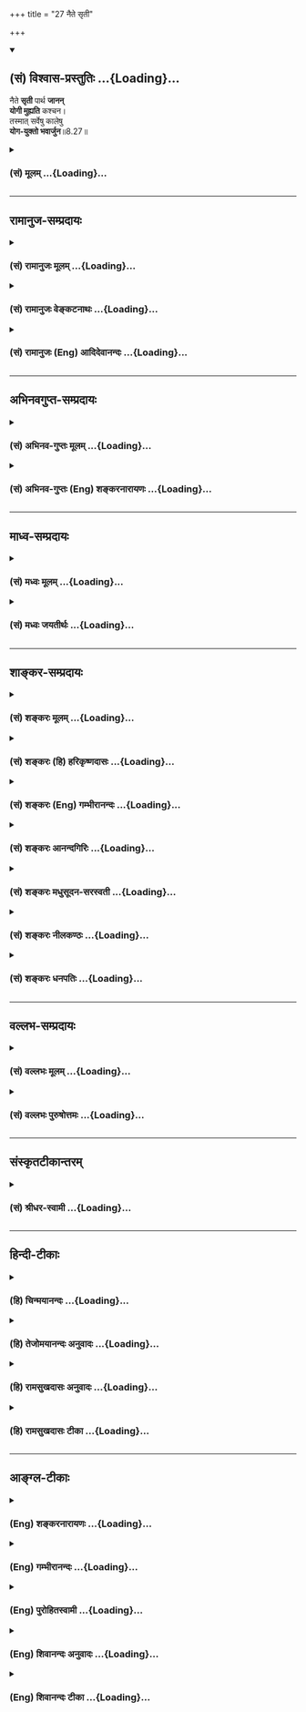 +++
title = "27 नैते सृती"

+++
<div class="js_include" newlevelforh1="2" title="(सं) विश्वास-प्रस्तुतिः" unfilled url="/mahAbhAratam/vyAsaH/shlokashaH/06-bhIShma-parva/03-bhagavad-gItA-parva/saMskRtam/vishvAsa-prastutiH/08_axara-para-brahma-yo/27_naite_sRtI.md">
<details open><summary><h2>(सं) विश्वास-प्रस्तुतिः ...{Loading}...</h2></summary>

नैते **सृती** पार्थ **जानन्**  
**योगी मुह्यति** कश्चन।  
तस्मात् सर्वेषु कालेषु  
**योग-युक्तो भवार्जुन**॥8.27॥
</details>
</div>
<div class="js_include collapsed" newlevelforh1="3" title="(सं) मूलम्" unfilled url="/mahAbhAratam/vyAsaH/shlokashaH/06-bhIShma-parva/03-bhagavad-gItA-parva/saMskRtam/mUlam/08_axara-para-brahma-yo/27_naite_sRtI.md">
<details><summary><h3>(सं) मूलम् ...{Loading}...</h3></summary>

नैते सृती पार्थ जानन्योगी मुह्यति कश्चन।  
तस्मात्सर्वेषु कालेषु योगयुक्तो भवार्जुन।।8.27।।
</details>
</div>


_________________
## रामानुज-सम्प्रदायः
<div class="js_include collapsed" newlevelforh1="3" title="(सं) रामानुजः मूलम्" unfilled url="/mahAbhAratam/vyAsaH/shlokashaH/06-bhIShma-parva/03-bhagavad-gItA-parva/saMskRtam/rAmAnujaH/mUlam/08_axara-para-brahma-yo/27_naite_sRtI.md">
<details><summary><h3>(सं) रामानुजः मूलम् ...{Loading}...</h3></summary>

।।8.27।। एतौ मार्गौ **जानन् योगी** प्रयाणकाले **कश्चन न मुह्यति** अपि तु
स्वेन एव देवयानेन पथा याति। **तस्माद्** अहरहः
अर्चिरादिगतिचिन्तनाख्य**योगयुक्तो** भव। अथ
अध्यायद्वयोदितशास्त्रार्थवेदनफलम् आह --

</details>
</div>
<div class="js_include collapsed" newlevelforh1="3" title="(सं) रामानुजः वेङ्कटनाथः" unfilled url="/mahAbhAratam/vyAsaH/shlokashaH/06-bhIShma-parva/03-bhagavad-gItA-parva/saMskRtam/rAmAnujaH/venkaTanAthaH/08_axara-para-brahma-yo/27_naite_sRtI.md">
<details><summary><h3>(सं) रामानुजः वेङ्कटनाथः ...{Loading}...</h3></summary>

  
  
।।8.27।। नैती सृती इति श्लोकेन यद्यपि
मार्गचिन्तनमप्युपासनवत्परमपुरुषप्रीत्यर्थमेव तथापि मार्गज्ञानं हि
गन्तुरव्याकुलगमनार्थमिति लोके सिद्धम् अत्रापि तथोपकारः सम्भवन्न
परित्याज्यः तत्प्रसादादेव हि तत्सिद्धिरपीत्यभिप्रायेणाहएताविति। कश्चनेति
कश्चिदपीत्यर्थः। न मुह्यतितत्प्रकाशितद्वारः \[ब्र.सू.4।2।17\]
इत्यादिप्रकारेण स्पष्टमार्गो भवतीत्यर्थः। मार्गद्वयज्ञानं
हेयमार्गप्रहाणार्थमित्यभिप्रायेणाहअपित्विति। गतिज्ञानस्य फलमुपदिश्य
तस्मादिति हेतुतया परामृश्य साक्षाद्योगविधानस्यासङ्गतत्वाद्योगशब्दोऽत्र
ध्यानमात्रविषयः। तच्च ध्यानं प्रस्तुतगतिचिन्तनरूपमेव
भवितुमर्हतीत्यभिप्रायेणाह -- तस्मादिति।  
  

</details>
</div>
<div class="js_include collapsed" newlevelforh1="3" title="(सं) रामानुजः (Eng) आदिदेवानन्दः" unfilled url="/mahAbhAratam/vyAsaH/shlokashaH/06-bhIShma-parva/03-bhagavad-gItA-parva/saMskRtam/rAmAnujaH/english/AdidevAnandaH/08_axara-para-brahma-yo/27_naite_sRtI.md">
<details><summary><h3>(सं) रामानुजः (Eng) आदिदेवानन्दः ...{Loading}...</h3></summary>

8.27 Having known these two paths, no Yogin is deluded. On the contrary,
he goes by the path of gods, his own path. Therefore, be integrated every day with Yoga called meditation on the path described by the terms starting with light. Next Sri Krsna speaks of the fruit of knowing the import of the Sastras, as taught in the two chapters 7 and 8.

</details>
</div>


_________________
## अभिनवगुप्त-सम्प्रदायः
<div class="js_include collapsed" newlevelforh1="3" title="(सं) अभिनव-गुप्तः मूलम्" unfilled url="/mahAbhAratam/vyAsaH/shlokashaH/06-bhIShma-parva/03-bhagavad-gItA-parva/saMskRtam/abhinava-guptaH/mUlam/08_axara-para-brahma-yo/27_naite_sRtI.md">
<details><summary><h3>(सं) अभिनव-गुप्तः मूलम् ...{Loading}...</h3></summary>

।।8.27।। नैते इति।  
**एते सृति** यो वेत्ति -  
आभ्यन्तरेण क्रमेण योगाभ्यास-स्वीकृतेनेत्यर्थः।  
एतच्च वितत्य प्रकाश्यमानं ग्रन्थं विस्तारयतीत्य् अलम्। 

**तस्माद्** इति -- सर्वे ये काला आभ्यन्तराः +++(N अभ्यन्तराः)+++ तद्-विषयं **योगम्** अभ्यस्येः +++(K अभ्यसेत्)+++। 

अस्मद्-गुरवस् तु +आहुः --  
सर्वानुग्राहकतया मध्ये आभ्यन्तर-काल-कृतम् उत्क्रान्ति-भेदम् अभिधाय +++(S omits
आभ्यन्तर -- )+++ प्रकृतम् एव बाह्य-काल-विषयं +++(S omits बाह्यकालविषयं)+++ मुख्यं +++(N
मुख्यप्रमेयं)+++ प्रमेयम् उपसंहृतम् - तस्मात् सर्वेषु कालेषु इत्यादिना।

</details>
</div>
<div class="js_include collapsed" newlevelforh1="3" title="(सं) अभिनव-गुप्तः (Eng) शङ्करनारायणः" unfilled url="/mahAbhAratam/vyAsaH/shlokashaH/06-bhIShma-parva/03-bhagavad-gItA-parva/saMskRtam/abhinava-guptaH/english/shankaranArAyaNaH/08_axara-para-brahma-yo/27_naite_sRtI.md">
<details><summary><h3>(सं) अभिनव-गुप्तः (Eng) शङ्करनारायणः ...{Loading}...</h3></summary>

8.27 Naite etc. The idea here is this : \[That Yogin does not get
deluded\] who knows these two courses by adopting 'the internal method'
, approved by the \[school of\] Yoga practice. This point, if explained
in detain, would lengthen our treatise. Hence let us stop here.
Therefore etc. Whatsoever are the \[units of\] time that are internal
let one practise the Yoga that is concerned with them all. Our
preceptors have however said as : So far the peculiarity in the passing
away \[of the Yogins\], as indicated by the internal times, has been
described, in the middle of the discourse, for the benefit of one and
all. Having done this, now the chief topic, under consideration,
regarding the external units of times, is being wound up by the words
'Therefore, concerned with all times etc.'

</details>
</div>


_________________
## माध्व-सम्प्रदायः
<div class="js_include collapsed" newlevelforh1="3" title="(सं) मध्वः मूलम्" unfilled url="/mahAbhAratam/vyAsaH/shlokashaH/06-bhIShma-parva/03-bhagavad-gItA-parva/saMskRtam/madhvaH/mUlam/08_axara-para-brahma-yo/27_naite_sRtI.md">
<details><summary><h3>(सं) मध्वः मूलम् ...{Loading}...</h3></summary>

।।8.27।। एते सृती सोपाये ज्ञात्वाऽनुष्ठाय न मुह्यति। तच्चाह स्कान्दे --
सृती ज्ञात्वा च सोपाये अनुष्ठाय च साधनम्। न कश्चिन्मोहमाप्नोति न चान्या
तत्र वै गतिः इति।

</details>
</div>
<div class="js_include collapsed" newlevelforh1="3" title="(सं) मध्वः जयतीर्थः" unfilled url="/mahAbhAratam/vyAsaH/shlokashaH/06-bhIShma-parva/03-bhagavad-gItA-parva/saMskRtam/madhvaH/jayatIrthaH/08_axara-para-brahma-yo/27_naite_sRtI.md">
<details><summary><h3>(सं) मध्वः जयतीर्थः ...{Loading}...</h3></summary>

।।8.27।। नैते सृती पार्थ इति मार्गज्ञानमात्रेण मोहाभावोऽभिधीयत इति
प्रतीतिनिरासार्थमाह -- **एते** इति। अनुष्ठायोपायमिति शेषः। कुत एतत्
योगीत्युक्तत्वात् पुराणसंवादाच्चेत्याह -- **तच्चे**ति। मोहो
भगवद्विस्मृतिरूपः। अन्या भगवत्प्राप्तेः। भाष्ये पुराणे
चानुष्ठायेत्याकारस्थाने क्वचिदीकारो लेखकदोषेण पतितः।
मूलपुस्तकेष्वदर्शनात्।

</details>
</div>


_________________
## शाङ्कर-सम्प्रदायः
<div class="js_include collapsed" newlevelforh1="3" title="(सं) शङ्करः मूलम्" unfilled url="/mahAbhAratam/vyAsaH/shlokashaH/06-bhIShma-parva/03-bhagavad-gItA-parva/saMskRtam/shankaraH/mUlam/08_axara-para-brahma-yo/27_naite_sRtI.md">
<details><summary><h3>(सं) शङ्करः मूलम् ...{Loading}...</h3></summary>

।।8.27।। --,**न एते** यथोक्ते **सृती** मार्गौ **पार्थ जानन्** संसाराय
एका अन्या मोक्षाय इति **योगी** न **मुह्यति कश्चन** कश्चिदपि। **तस्मात्
सर्वेषु** **कालेषु योगयुक्तः** समाहितो **भव अर्जुन**।। शृणु तस्य योगस्य
माहात्म्यम् --,

</details>
</div>
<div class="js_include collapsed" newlevelforh1="3" title="(सं) शङ्करः (हि) हरिकृष्णदासः" unfilled url="/mahAbhAratam/vyAsaH/shlokashaH/06-bhIShma-parva/03-bhagavad-gItA-parva/saMskRtam/shankaraH/hindI/harikRShNadAsaH/08_axara-para-brahma-yo/27_naite_sRtI.md">
<details><summary><h3>(सं) शङ्करः (हि) हरिकृष्णदासः ...{Loading}...</h3></summary>

।।8.27।। हे पार्थ इन उपर्युक्त दोनों मार्गोंको इस प्रकार जाननेवाला कि एक
पुनर्जन्मरूप संसारको देनेवाला है और दूसरा मोक्षका कारण है कोई भी योगी
मोहित नहीं होता। इसलिये हे अर्जुन तू सब समय योगयुक्त हो अर्थात् समाधिस्थ
हो।

</details>
</div>
<div class="js_include collapsed" newlevelforh1="3" title="(सं) शङ्करः (Eng) गम्भीरानन्दः" unfilled url="/mahAbhAratam/vyAsaH/shlokashaH/06-bhIShma-parva/03-bhagavad-gItA-parva/saMskRtam/shankaraH/english/gambhIrAnandaH/08_axara-para-brahma-yo/27_naite_sRtI.md">
<details><summary><h3>(सं) शङ्करः (Eng) गम्भीरानन्दः ...{Loading}...</h3></summary>

8.27 O son of Prtha, na kascana yogi, no yogi whosoever; janan, has
known; ete srti, these two courses as described-that one leads to
worldly life, and the other to Liberation; muhyati, becomes deluded.
Tasmat, therefore; O Arjuna, bhava, be you; yoga-yuktah, steadfast in
Yoga; sarvesu kalesu, at all times. Here about the greatness of that
yoga:

</details>
</div>
<div class="js_include collapsed" newlevelforh1="3" title="(सं) शङ्करः आनन्दगिरिः" unfilled url="/mahAbhAratam/vyAsaH/shlokashaH/06-bhIShma-parva/03-bhagavad-gItA-parva/saMskRtam/shankaraH/AnandagiriH/08_axara-para-brahma-yo/27_naite_sRtI.md">
<details><summary><h3>(सं) शङ्करः आनन्दगिरिः ...{Loading}...</h3></summary>

।।8.27।। गतेरुपास्यत्वाय तद्विज्ञानं स्तौति -- **नैते इति।** योगस्य
मोहापोहकत्वे फलितमाह -- **तस्मादिति।** ज्ञानप्रकारमनुवदति --
**संसारायेति।** मोक्षाय क्रममुक्त्यर्थमित्यर्थः। योगी ध्याननिष्ठो गतिमपि
ध्यायन्नैव मुह्यति केवलं कर्म दक्षिणमार्गप्रापकं कर्तव्यत्वेन
प्रत्येतीत्यर्थः। योगस्यापुनरावृत्तिफलत्वे नित्यकर्तव्यत्वं
सिद्धमित्युपसंहरति -- **तस्मादिति।**

</details>
</div>
<div class="js_include collapsed" newlevelforh1="3" title="(सं) शङ्करः मधुसूदन-सरस्वती" unfilled url="/mahAbhAratam/vyAsaH/shlokashaH/06-bhIShma-parva/03-bhagavad-gItA-parva/saMskRtam/shankaraH/madhusUdana-sarasvatI/08_axara-para-brahma-yo/27_naite_sRtI.md">
<details><summary><h3>(सं) शङ्करः मधुसूदन-सरस्वती ...{Loading}...</h3></summary>

।।8.27।। गतेरुपास्यत्वाय तद्विज्ञानं स्तौति -- एते सृती मार्गौ हे पार्थ
जानन् क्रममोक्षायैका पुनः संसारायापरेति निश्चिन्वन् योगी ध्याननिष्ठो न
मुह्यति। केवलं कर्म धूमादिमार्गप्रापकं कर्तव्यत्वेन न प्रत्येति कश्चन
कश्चिदपि। तस्माद्योगस्यापुनरावृत्तिफलत्वात्सर्वेषु कालेषु योगयुक्तः
समाहितचित्तो भवापुनरावृत्तये हे अर्जुन।

</details>
</div>
<div class="js_include collapsed" newlevelforh1="3" title="(सं) शङ्करः नीलकण्ठः" unfilled url="/mahAbhAratam/vyAsaH/shlokashaH/06-bhIShma-parva/03-bhagavad-gItA-parva/saMskRtam/shankaraH/nIlakaNThaH/08_axara-para-brahma-yo/27_naite_sRtI.md">
<details><summary><h3>(सं) शङ्करः नीलकण्ठः ...{Loading}...</h3></summary>

।।8.27।। एते सृती मार्गौ आवृत्त्यनावृत्तिफले जानन् योगी न मुह्यति।
योगभ्रष्टोऽयतिरल्पप्रयत्नश्च योगी न भवति कश्चन कोऽपि। यस्मादेवं
तस्मात्सर्वेष्वित्यादि स्पष्टम्।

</details>
</div>
<div class="js_include collapsed" newlevelforh1="3" title="(सं) शङ्करः धनपतिः" unfilled url="/mahAbhAratam/vyAsaH/shlokashaH/06-bhIShma-parva/03-bhagavad-gItA-parva/saMskRtam/shankaraH/dhanapatiH/08_axara-para-brahma-yo/27_naite_sRtI.md">
<details><summary><h3>(सं) शङ्करः धनपतिः ...{Loading}...</h3></summary>

।।8.27।। एते सृती मार्गौ जानन् पुनरावृत्तिलक्षणसंसारायैका
अपुनरावृत्तिलक्षणमोक्षायान्येति निश्चयवान्योगी ध्यानयोगी कश्चिदपि न
मुह्यति। तस्मात्त्वमपि गतिद्वयं ज्ञात्वा मोहरहितः सर्वेषु कालेषु
योगयुक्तः समाहितो भव। हे अर्जुन पूर्वार्धे पार्थेति संबोधनस्य
मार्गद्वयज्ञाता योगाभ्यासेन क्रमेण मुच्यते नतु मातुर्गर्भे
पुनरायातीत्यभिप्रायः। उत्तरार्धेऽर्जुनेति संबोधनस्य तु सर्वेषु कालेषु
समाधानेनैव स्वस्वरुपं शुद्धं परं ब्रह्मावाप्स्यसीति।

</details>
</div>


_________________
## वल्लभ-सम्प्रदायः
<div class="js_include collapsed" newlevelforh1="3" title="(सं) वल्लभः मूलम्" unfilled url="/mahAbhAratam/vyAsaH/shlokashaH/06-bhIShma-parva/03-bhagavad-gItA-parva/saMskRtam/vallabhaH/mUlam/08_axara-para-brahma-yo/27_naite_sRtI.md">
<details><summary><h3>(सं) वल्लभः मूलम् ...{Loading}...</h3></summary>

।।8.27।। मार्गज्ञानफलं दर्शयन् योगे उक्तरूपे निवेशयति -- नैत इति। योगी
कश्चन न मुह्यति तस्मात्किंबहुना त्वं सर्वेषु कालेषु योगी भव न
प्राणप्रयाणकाल एव योगस्य सर्वदापेक्षणादिति भावः।

</details>
</div>
<div class="js_include collapsed" newlevelforh1="3" title="(सं) वल्लभः पुरुषोत्तमः" unfilled url="/mahAbhAratam/vyAsaH/shlokashaH/06-bhIShma-parva/03-bhagavad-gItA-parva/saMskRtam/vallabhaH/puruShottamaH/08_axara-para-brahma-yo/27_naite_sRtI.md">
<details><summary><h3>(सं) वल्लभः पुरुषोत्तमः ...{Loading}...</h3></summary>

  
  
।।8.27।। एतज्ज्ञानफलं वदन्नुपसंहरति -- नैते इति।  
**एते सृती** मार्गौ  
हे **पार्थ** मद्भक्त,  
**जानन् कश्चन योगी** मत्सम्बन्धियोगं विना केवलयोगी भूत्वा  
**न मुह्यति** न मोहं प्राप्नोति।  
सकामो भूत्वा केवल-योगाद्य्-आसक्तो न भवतीत्य् अर्थः।  
यत एतज् **ज्ञानिनो मोहो न भवति** तस्मान् मद्-उक्त-ज्ञान-युक्तः **सर्वत्र मोह-रहितः**  
सर्वेषु कालेषु लौकिकालौकिकेषु पूर्वोक्तेषु वा  
अर्जुन मोक्ष-जातीय-नाम-युक्त  
**योग-युक्तो** मद्योगयुक्तो भवेत्यर्थः।  
  

</details>
</div>


_________________
## संस्कृतटीकान्तरम्
<div class="js_include collapsed" newlevelforh1="3" title="(सं) श्रीधर-स्वामी" unfilled url="/mahAbhAratam/vyAsaH/shlokashaH/06-bhIShma-parva/03-bhagavad-gItA-parva/saMskRtam/shrIdhara-svAmI/08_axara-para-brahma-yo/27_naite_sRtI.md">
<details><summary><h3>(सं) श्रीधर-स्वामी ...{Loading}...</h3></summary>

।।8.27।। मार्गज्ञानफलं दर्शयन् भक्तियोगमुपसंहरति **-- नैते इति।** एते
सृती मार्गौ हे पार्थ मोक्षसंसारप्रापकौ जानन्कश्चिदपि योगी न मुह्यति।
सुखबुद्ध्या स्वर्गादिफलं न कामयते किंतु परमेश्वरनिष्ठ एव भवतीत्यर्थः।
स्पष्टमन्यत्।

</details>
</div>


_________________
## हिन्दी-टीकाः
<div class="js_include collapsed" newlevelforh1="3" title="(हि) चिन्मयानन्दः" unfilled url="/mahAbhAratam/vyAsaH/shlokashaH/06-bhIShma-parva/03-bhagavad-gItA-parva/hindI/chinmayAnandaH/08_axara-para-brahma-yo/27_naite_sRtI.md">
<details><summary><h3>(हि) चिन्मयानन्दः ...{Loading}...</h3></summary>

।।8.27।। शुक्लगति और कृष्णगति इन दोनों के ज्ञान का फल यह है कि इनका
ज्ञाता योगी पुरुष कभी मोहित नहीं होता है मन में उठने वाली निम्न स्तर की
प्रवृत्तियों के कारण धैर्य खोकर वह कभी निराश नहीं होता। भगवान् श्रीकृष्ण
ने अब तक पुनरावृत्ति और अपुनरावृत्ति के मार्गों का वर्णन किया और अब इस
श्लोक में वे ज्ञान और उसके फल को संग्रहीत करके कहते हैं कि इसलिए हे
अर्जुन तुम सब काल में योगी बनो। जिसने अनात्मा से तादात्म्य हटाकर मन को
आत्मस्वरूप में एकाग्र करना सीखा हो वह पुरुष योगी है। संक्षेप में इस
सम्पूर्ण अध्याय के माध्यम से भगवान् द्वारा अर्जुन को उपदेश दिया गया है
कि उसको जगत् में कार्य करते हुए भी सदा अक्षर पुरुष के साथ अनन्य भाव से
तादात्म्य स्थापित कर आत्मज्ञान में स्थिर होने का प्रयत्न करना चाहिए। अन्त
में इस योग का महात्म्य बताते हुए भगवान् कहते हैं --

</details>
</div>
<div class="js_include collapsed" newlevelforh1="3" title="(हि) तेजोमयानन्दः अनुवादः" unfilled url="/mahAbhAratam/vyAsaH/shlokashaH/06-bhIShma-parva/03-bhagavad-gItA-parva/hindI/tejomayAnandaH/anuvAdaH/08_axara-para-brahma-yo/27_naite_sRtI.md">
<details><summary><h3>(हि) तेजोमयानन्दः अनुवादः ...{Loading}...</h3></summary>

।।8.27।। हे पार्थ इन दो मार्गों को (तत्त्व से) जानने वाला कोई भी योगी
मोहित नहीं होता। इसलिए, हे अर्जुन ! तुम सब काल में योगयुक्त बनो।।

</details>
</div>
<div class="js_include collapsed" newlevelforh1="3" title="(हि) रामसुखदासः अनुवादः" unfilled url="/mahAbhAratam/vyAsaH/shlokashaH/06-bhIShma-parva/03-bhagavad-gItA-parva/hindI/rAmasukhadAsaH/anuvAdaH/08_axara-para-brahma-yo/27_naite_sRtI.md">
<details><summary><h3>(हि) रामसुखदासः अनुवादः ...{Loading}...</h3></summary>

।।8.27।। हे पृथानन्दन ! इन दोनों मार्गोंको जाननेवाला कोई भी योगी मोहित
नहीं होता। अतः हे अर्जुन ! तू सब समयमें योगयुक्त हो जा।

</details>
</div>
<div class="js_include collapsed" newlevelforh1="3" title="(हि) रामसुखदासः टीका" unfilled url="/mahAbhAratam/vyAsaH/shlokashaH/06-bhIShma-parva/03-bhagavad-gItA-parva/hindI/rAmasukhadAsaH/TIkA/08_axara-para-brahma-yo/27_naite_sRtI.md">
<details><summary><h3>(हि) रामसुखदासः टीका ...{Loading}...</h3></summary>

।।8.27।।***व्याख्या--'*नैते सृती पार्थ जानन्योगी मुह्यति
कश्चन'--**शुक्लमार्ग प्रकाशमय है और कृष्णमार्ग अन्धकारमय है। जिनके
अन्तःकरणमें उत्पत्ति-विनाशशील वस्तुओंका महत्त्व नहीं है और जिनके
उद्देश्य, ध्येयमें प्रकाशस्वरूप (ज्ञानस्वरूप) परमात्मा ही हैं, ऐसे वे
परमात्माकी तरफ चलनेवाले साधक शुक्लमार्गी हैं अर्थात् उनका मार्ग प्रकाशमय
है। जो संसारमें रचे-पचे हैं और जिनका सांसारिक पदार्थोंका संग्रह करना और
उनसे सुख भोगना ही ध्येय होता है, ऐसे मनुष्य तो घोर अन्धकारमें हैं ही पर
जो भोग भोगनेके उद्देश्यसे यहाँके भोगोंसे संयम करके यज्ञ, तप, दान आदि
शास्त्रविहित शुभ कर्म करते हैं और मरनेके बाद स्वर्गादि ऊँची
भोग-भूमियोंमें जाते हैं, वे यद्यपि यहाँके भोगोंमें आसक्त मनुष्योंसे ऊँचे
उठे हुए हैं, तो भी आने-जानेवाले (जन्म-मरणके) मार्गमें होनेसे वे भी
अन्धकारमें ही हैं। तात्पर्य है कि कृष्णमार्गवाले ऊँचे-ऊँचे लोकोंमें
जानेपर भी जन्म-मरणके चक्करमें पड़े रहते हैं। कहीं जन्म गये तो मरना बाकी
रहता है और मर गये तो जन्मना बाकी रहता है --ऐसे जन्म-मरणके चक्करमें पड़े
हुए वे कोल्हूके बैलकी तरह अनन्तकालतक घूमते ही रहते हैं। -- इस तरह शुक्ल
और कृष्ण दोनों मार्गोंके परिणामको जाननेवाला मनुष्य योगी अर्थात् निष्काम
हो जाता है, भोगी नहीं। कारण कि वह यहाँके और परलोकके भोगोंसे ऊँचा उठ जाता
है। इसलिये वह मोहित नहीं होता। सांसारिक भोगोंके प्राप्त होनेमें और
प्राप्त न होनेमें जिसका उद्देश्य निर्विकार रहनेका ही होता है, वह योगी
कहलाता है।

</details>
</div>


_________________
## आङ्ग्ल-टीकाः
<div class="js_include collapsed" newlevelforh1="3" title="(Eng) शङ्करनारायणः" unfilled url="/mahAbhAratam/vyAsaH/shlokashaH/06-bhIShma-parva/03-bhagavad-gItA-parva/english/shankaranArAyaNaH/08_axara-para-brahma-yo/27_naite_sRtI.md">
<details><summary><h3>(Eng) शङ्करनारायणः ...{Loading}...</h3></summary>

8.27. O son of Prtha, not a single Yogin, knowing these two courses,
gets deluded. Therefore, O Arjuna, be practising Yoga connected with all times.

</details>
</div>
<div class="js_include collapsed" newlevelforh1="3" title="(Eng) गम्भीरानन्दः" unfilled url="/mahAbhAratam/vyAsaH/shlokashaH/06-bhIShma-parva/03-bhagavad-gItA-parva/english/gambhIrAnandaH/08_axara-para-brahma-yo/27_naite_sRtI.md">
<details><summary><h3>(Eng) गम्भीरानन्दः ...{Loading}...</h3></summary>

8.27 O son of Prtha, no yogi \[One steadfast in meditation.) whosoever has known these two courses becomes deluded. Therefore, O Arjuna, be you steadfast in yoga at all times.

</details>
</div>
<div class="js_include collapsed" newlevelforh1="3" title="(Eng) पुरोहितस्वामी" unfilled url="/mahAbhAratam/vyAsaH/shlokashaH/06-bhIShma-parva/03-bhagavad-gItA-parva/english/purohitasvAmI/08_axara-para-brahma-yo/27_naite_sRtI.md">
<details><summary><h3>(Eng) पुरोहितस्वामी ...{Loading}...</h3></summary>

8.27 O Arjuna! The saint knowing these paths is not confused. Therefore meditate perpetually.

</details>
</div>
<div class="js_include collapsed" newlevelforh1="3" title="(Eng) शिवानन्दः अनुवादः" unfilled url="/mahAbhAratam/vyAsaH/shlokashaH/06-bhIShma-parva/03-bhagavad-gItA-parva/english/shivAnandaH/anuvAdaH/08_axara-para-brahma-yo/27_naite_sRtI.md">
<details><summary><h3>(Eng) शिवानन्दः अनुवादः ...{Loading}...</h3></summary>

8.27 Knowing these paths, O Arjuna, no Yogi is deluded; therefore at all times be steadfast in Yoga.

</details>
</div>
<div class="js_include collapsed" newlevelforh1="3" title="(Eng) शिवानन्दः टीका" unfilled url="/mahAbhAratam/vyAsaH/shlokashaH/06-bhIShma-parva/03-bhagavad-gItA-parva/english/shivAnandaH/TIkA/08_axara-para-brahma-yo/27_naite_sRtI.md">
<details><summary><h3>(Eng) शिवानन्दः टीका ...{Loading}...</h3></summary>

8.27 न not; एते these; सृती two paths; पार्थ O Partha; जानन् knowing;
योगी the Yogi; मुह्यति is deluded; कश्चन anyone; तस्मात् therefore;
सर्वेषु in all; कालेषु times; योगयुक्तः steadfast in Yoga; भव (be) thou;
अर्जुन O Arjuna.Commentary Knowing the nature of the two paths and the conseences they lead to; a Yogi never loses his discrimination. The Yogi who knows that the path of the gods or the path of light leads to Moksha
(gradual liberation); and the path of darkness to Samsara or the world or region of birth and death; is no longer deluded. Knowledge of these two paths serves as a compass or a beaconlight to guide the Yogis steps at every moment. He strives to stick to the path of light.

</details>
</div>
